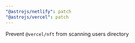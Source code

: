 ```yaml
---
"@astrojs/netlify": patch
"@astrojs/vercel": patch
---
```


Prevent `@vercel/nft` from scanning users directory
